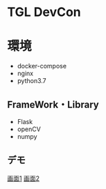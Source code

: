 # TGL DevCon

# 環境
- docker-compose
- nginx
- python3.7

## FrameWork・Library
- Flask
- openCV
- numpy

## デモ

[画面1](./image/demo1.png)
[画面2](./image/demo2.png)

